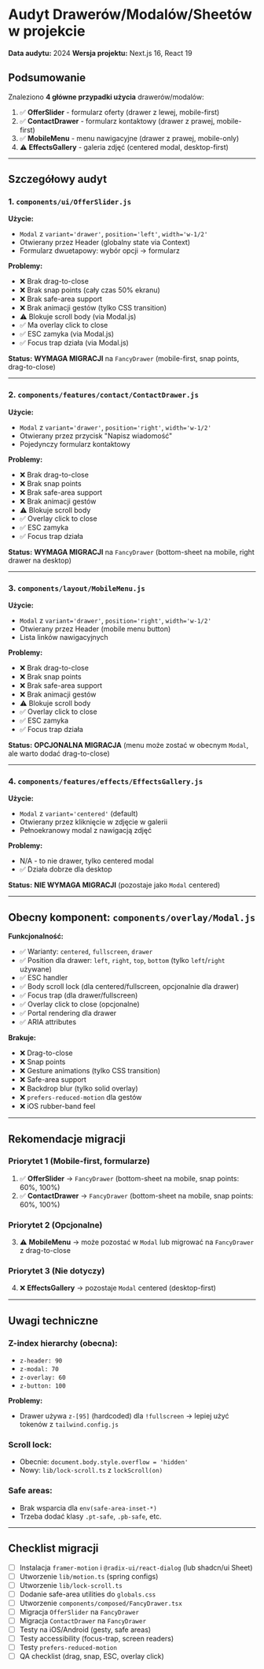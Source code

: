 # Audyt Drawerów/Modalów/Sheetów w projekcie

**Data audytu:** 2024
**Wersja projektu:** Next.js 16, React 19

## Podsumowanie

Znaleziono **4 główne przypadki użycia** drawerów/modalów:

1. ✅ **OfferSlider** - formularz oferty (drawer z lewej, mobile-first)
2. ✅ **ContactDrawer** - formularz kontaktowy (drawer z prawej, mobile-first)
3. ✅ **MobileMenu** - menu nawigacyjne (drawer z prawej, mobile-only)
4. ⚠️ **EffectsGallery** - galeria zdjęć (centered modal, desktop-first)

---

## Szczegółowy audyt

### 1. `components/ui/OfferSlider.js`

**Użycie:**
- `Modal` z `variant='drawer'`, `position='left'`, `width='w-1/2'`
- Otwierany przez Header (globalny state via Context)
- Formularz dwuetapowy: wybór opcji → formularz

**Problemy:**
- ❌ Brak drag-to-close
- ❌ Brak snap points (cały czas 50% ekranu)
- ❌ Brak safe-area support
- ❌ Brak animacji gestów (tylko CSS transition)
- ⚠️ Blokuje scroll body (via Modal.js)
- ✅ Ma overlay click to close
- ✅ ESC zamyka (via Modal.js)
- ✅ Focus trap działa (via Modal.js)

**Status:** **WYMAGA MIGRACJI** na `FancyDrawer` (mobile-first, snap points, drag-to-close)

---

### 2. `components/features/contact/ContactDrawer.js`

**Użycie:**
- `Modal` z `variant='drawer'`, `position='right'`, `width='w-1/2'`
- Otwierany przez przycisk "Napisz wiadomość"
- Pojedynczy formularz kontaktowy

**Problemy:**
- ❌ Brak drag-to-close
- ❌ Brak snap points
- ❌ Brak safe-area support
- ❌ Brak animacji gestów
- ⚠️ Blokuje scroll body
- ✅ Overlay click to close
- ✅ ESC zamyka
- ✅ Focus trap działa

**Status:** **WYMAGA MIGRACJI** na `FancyDrawer` (bottom-sheet na mobile, right drawer na desktop)

---

### 3. `components/layout/MobileMenu.js`

**Użycie:**
- `Modal` z `variant='drawer'`, `position='right'`, `width='w-1/2'`
- Otwierany przez Header (mobile menu button)
- Lista linków nawigacyjnych

**Problemy:**
- ❌ Brak drag-to-close
- ❌ Brak snap points
- ❌ Brak safe-area support
- ❌ Brak animacji gestów
- ⚠️ Blokuje scroll body
- ✅ Overlay click to close
- ✅ ESC zamyka
- ✅ Focus trap działa

**Status:** **OPCJONALNA MIGRACJA** (menu może zostać w obecnym `Modal`, ale warto dodać drag-to-close)

---

### 4. `components/features/effects/EffectsGallery.js`

**Użycie:**
- `Modal` z `variant='centered'` (default)
- Otwierany przez kliknięcie w zdjęcie w galerii
- Pełnoekranowy modal z nawigacją zdjęć

**Problemy:**
- N/A - to nie drawer, tylko centered modal
- ✅ Działa dobrze dla desktop

**Status:** **NIE WYMAGA MIGRACJI** (pozostaje jako `Modal` centered)

---

## Obecny komponent: `components/overlay/Modal.js`

**Funkcjonalność:**
- ✅ Warianty: `centered`, `fullscreen`, `drawer`
- ✅ Position dla drawer: `left`, `right`, `top`, `bottom` (tylko `left`/`right` używane)
- ✅ ESC handler
- ✅ Body scroll lock (dla centered/fullscreen, opcjonalnie dla drawer)
- ✅ Focus trap (dla drawer/fullscreen)
- ✅ Overlay click to close (opcjonalne)
- ✅ Portal rendering dla drawer
- ✅ ARIA attributes

**Brakuje:**
- ❌ Drag-to-close
- ❌ Snap points
- ❌ Gesture animations (tylko CSS transition)
- ❌ Safe-area support
- ❌ Backdrop blur (tylko solid overlay)
- ❌ `prefers-reduced-motion` dla gestów
- ❌ iOS rubber-band feel

---

## Rekomendacje migracji

### Priorytet 1 (Mobile-first, formularze)
1. ✅ **OfferSlider** → `FancyDrawer` (bottom-sheet na mobile, snap points: 60%, 100%)
2. ✅ **ContactDrawer** → `FancyDrawer` (bottom-sheet na mobile, snap points: 60%, 100%)

### Priorytet 2 (Opcjonalne)
3. ⚠️ **MobileMenu** → może pozostać w `Modal` lub migrować na `FancyDrawer` z drag-to-close

### Priorytet 3 (Nie dotyczy)
4. ❌ **EffectsGallery** → pozostaje `Modal` centered (desktop-first)

---

## Uwagi techniczne

### Z-index hierarchy (obecna):
- `z-header: 90`
- `z-modal: 70`
- `z-overlay: 60`
- `z-button: 100`

**Problemy:**
- Drawer używa `z-[95]` (hardcoded) dla `!fullscreen` → lepiej użyć tokenów z `tailwind.config.js`

### Scroll lock:
- Obecnie: `document.body.style.overflow = 'hidden'`
- Nowy: `lib/lock-scroll.ts` z `lockScroll(on)`

### Safe areas:
- Brak wsparcia dla `env(safe-area-inset-*)`
- Trzeba dodać klasy `.pt-safe`, `.pb-safe`, etc.

---

## Checklist migracji

- [ ] Instalacja `framer-motion` i `@radix-ui/react-dialog` (lub shadcn/ui Sheet)
- [ ] Utworzenie `lib/motion.ts` (spring configs)
- [ ] Utworzenie `lib/lock-scroll.ts`
- [ ] Dodanie safe-area utilities do `globals.css`
- [ ] Utworzenie `components/composed/FancyDrawer.tsx`
- [ ] Migracja `OfferSlider` na `FancyDrawer`
- [ ] Migracja `ContactDrawer` na `FancyDrawer`
- [ ] Testy na iOS/Android (gesty, safe areas)
- [ ] Testy accessibility (focus-trap, screen readers)
- [ ] Testy `prefers-reduced-motion`
- [ ] QA checklist (drag, snap, ESC, overlay click)
